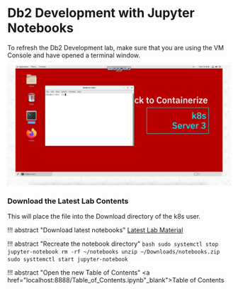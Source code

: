 # Db2 Development with Jupyter Notebooks

To refresh the Db2 Development lab, make sure that you are using the VM Console and have opened a terminal window.

![Browser](wxd-images/vmware-terminal-window.png)

### Download the Latest Lab Contents

This will place the file into the Download directory of the k8s user.

!!! abstract "Download latest notebooks" 
    [Latest Lab Material](https://github.com/IBM/db2-summit-lab/raw/main/notebooks.zip)

!!! abstract "Recreate the notebook directory"
    ```bash
    sudo systemctl stop jupyter-notebook
    rm -rf ~/notebooks
    unzip ~/Downloads/notebooks.zip
    sudo systtemctl start jupyter-notebook
    ```

!!! abstract "Open the new Table of Contents"
    <a href="localhost:8888/Table_of_Contents.ipynb"_blank">Table of Contents</a>

